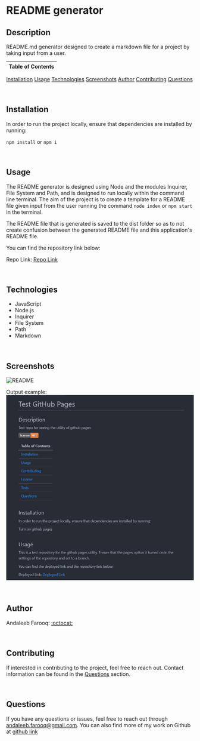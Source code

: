 # README generator

## Description
README.md generator designed to create a markdown file for a project by taking input from a user.



Table of Contents |
-------------------|
[Installation](#Installation)
[Usage](#Usage)
[Technologies](#Technologies)
[Screenshots](#Screenshots)
[Author](#Author)
[Contributing](#Contributing)
[Questions](#Questions)

<br />

## Installation

In order to run the project locally, ensure that dependencies are installed by running:

`npm install` or `npm i`

<br />

## Usage

The README generator is designed using Node and the modules Inquirer, File System and Path, and is designed to run locally within the command line terminal. The aim of the project is to create a template for a README file given input from the user running the command `node index` or `npm start` in the terminal.

The README file that is generated is saved to the dist folder so as to not create confusion between the generated README file and this application's README file.

You can find the repository link below:

Repo Link: [Repo Link](https://github.com/cerafinn/README-generator)

<br />

## Technologies
* JavaScript
* Node.js
* Inquirer
* File System
* Path
* Markdown

<br />

## Screenshots

![README](/assets/images/README.gif)

Output example: ![README Output](/assets/images/README-generator.PNG)

<br />

## Author

Andaleeb Farooq: [:octocat:](https://github.com/cerafinn)

<br />

## Contributing

If interested in contributing to the project, feel free to reach out. Contact information can be found in the [Questions](#Questions) section.

<br />

## Questions

If you have any questions or issues, feel free to reach out through andaleeb.farooq@gmail.com.
You can also find more of my work on Github at [github link](https://github.com/cerafinn)
